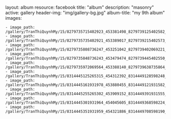 
layout: album
resource: facebook
title: "album"
description: "masonry"
active: gallery
header-img: "img/gallery-bg.jpg"
album-title: "my 9th album"
images:
    
    - image_path: /gallery/TranThiQuynhMy/15/8279735715402923_453381498_8279739125402582_6123975955767266601_n.jpg
    - image_path: /gallery/TranThiQuynhMy/15/8279735735402921_453389017_8279739215402573_9143660224173712150_n.jpg
    - image_path: /gallery/TranThiQuynhMy/15/8279735808736247_453251042_8279739402069221_8778687361561209543_n.jpg
    - image_path: /gallery/TranThiQuynhMy/15/8279735848736243_453479474_8279739445402550_1666688884031203596_n.jpg
    - image_path: /gallery/TranThiQuynhMy/15/8279735972069564_453388140_8279739638735864_1625084871900452069_n.jpg
    - image_path: /gallery/TranThiQuynhMy/15/8314445125265315_454312392_8314449128598248_432458879169468166_n.jpg
    - image_path: /gallery/TranThiQuynhMy/15/8314445161931978_453880455_8314449121931582_2135081829556945872_n.jpg
    - image_path: /gallery/TranThiQuynhMy/15/8314445255265302_453909152_8314449391931555_1703358181471673235_n.jpg
    - image_path: /gallery/TranThiQuynhMy/15/8314445301931964_454045605_8314449368598224_4518621410873856323_n.jpg
    - image_path: /gallery/TranThiQuynhMy/15/8314445351931959_454321886_8314449708598190_8512900091151898389_n.jpg